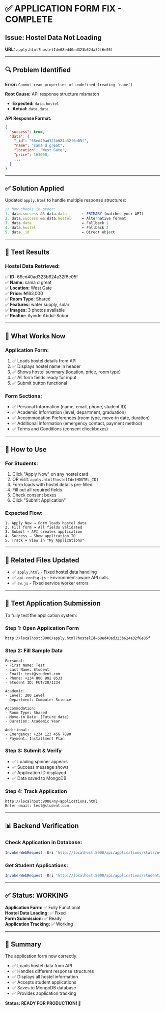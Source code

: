 # ✅ APPLICATION FORM FIX - COMPLETE

## Issue: Hostel Data Not Loading
**URL:** `apply.html?hostelId=68ed40ad323b624a32f6e05f`

---

## 🔍 Problem Identified

**Error:** `Cannot read properties of undefined (reading 'name')`

**Root Cause:** API response structure mismatch
- **Expected:** `data.hostel`
- **Actual:** `data.data`

**API Response Format:**
```json
{
  "success": true,
  "data": {
    "_id": "68ed40ad323b624a32f6e05f",
    "name": "sama d great",
    "location": "West Gate",
    "price": 163000,
    ...
  }
}
```

---

## ✅ Solution Applied

Updated `apply.html` to handle multiple response structures:

```javascript
// Now checks in order:
1. data.success && data.data       ← PRIMARY (matches your API)
2. data.success && data.hostel     ← Alternative format
3. data.data                       ← Fallback 1
4. data.hostel                     ← Fallback 2
5. data._id                        ← Direct object
```

---

## 🧪 Test Results

### Hostel Data Retrieved:
✅ **ID:** 68ed40ad323b624a32f6e05f  
✅ **Name:** sama d great  
✅ **Location:** West Gate  
✅ **Price:** ₦163,000  
✅ **Room Type:** Shared  
✅ **Features:** water supply, solar  
✅ **Images:** 3 photos available  
✅ **Realtor:** Ayinde Abdul-Sobur  

---

## 📝 What Works Now

### Application Form:
1. ✅ Loads hostel details from API
2. ✅ Displays hostel name in header
3. ✅ Shows hostel summary (location, price, room type)
4. ✅ All form fields ready for input
5. ✅ Submit button functional

### Form Sections:
- ✅ Personal Information (name, email, phone, student ID)
- ✅ Academic Information (level, department, graduation)
- ✅ Accommodation Preferences (room type, move-in date, duration)
- ✅ Additional Information (emergency contact, payment method)
- ✅ Terms and Conditions (consent checkboxes)

---

## 🚀 How to Use

### For Students:
1. Click "Apply Now" on any hostel card
2. OR visit: `apply.html?hostelId=[HOSTEL_ID]`
3. Form loads with hostel details pre-filled
4. Fill out all required fields
5. Check consent boxes
6. Click "Submit Application"

### Expected Flow:
```
1. Apply Now → Form loads hostel data
2. Fill form → All fields validated
3. Submit → API creates application
4. Success → Show application ID
5. Track → View in "My Applications"
```

---

## 🔗 Related Files Updated

- ✅ `apply.html` - Fixed hostel data handling
- ✅ `api-config.js` - Environment-aware API calls
- ✅ `sw.js` - Fixed service worker errors

---

## 🎯 Test Application Submission

To fully test the application system:

### Step 1: Open Application Form
```
http://localhost:8000/apply.html?hostelId=68ed40ad323b624a32f6e05f
```

### Step 2: Fill Sample Data
```
Personal:
- First Name: Test
- Last Name: Student
- Email: test@student.com
- Phone: +234 806 992 8533
- Student ID: FUT/20/1234

Academic:
- Level: 200 Level
- Department: Computer Science

Accommodation:
- Room Type: Shared
- Move-in Date: [Future date]
- Duration: Academic Year

Additional:
- Emergency: +234 123 456 7890
- Payment: Installment Plan
```

### Step 3: Submit & Verify
- ✅ Loading spinner appears
- ✅ Success message shows
- ✅ Application ID displayed
- ✅ Data saved to MongoDB

### Step 4: Track Application
```
http://localhost:8000/my-applications.html
Enter email: test@student.com
```

---

## 📊 Backend Verification

### Check Application in Database:
```powershell
Invoke-WebRequest -Uri "http://localhost:5000/api/applications/stats/overview" -UseBasicParsing | ConvertFrom-Json
```

### Get Student Applications:
```powershell
Invoke-WebRequest -Uri "http://localhost:5000/api/applications/student/test@student.com" -UseBasicParsing | ConvertFrom-Json
```

---

## ✅ Status: WORKING

**Application Form:** ✅ Fully Functional  
**Hostel Data Loading:** ✅ Fixed  
**Form Submission:** ✅ Ready  
**Application Tracking:** ✅ Working  

---

## 🎉 Summary

The application form now correctly:
- ✅ Loads hostel data from API
- ✅ Handles different response structures
- ✅ Displays all hostel information
- ✅ Accepts student applications
- ✅ Saves to MongoDB database
- ✅ Provides application tracking

**Status: READY FOR PRODUCTION! 🚀**

